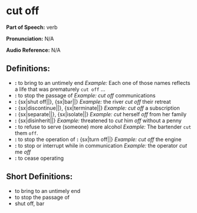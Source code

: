 # cut off

**Part of Speech:** verb

**Pronunciation:** N/A

**Audio Reference:** N/A

## Definitions:
- **:** to bring to an untimely end 
  *Example:* Each one of those names reflects a life that was prematurely `cut off` …
- **:** to stop the passage of 
  *Example:* *cut off* communications
- **:** {sx|shut off||}, {sx|bar||} 
  *Example:* the river *cut off* their retreat
- **:** {sx|discontinue||}, {sx|terminate||} 
  *Example:* *cut off* a subscription
- **:** {sx|separate||}, {sx|isolate||} 
  *Example:* *cut* herself *off* from her family
- **:** {sx|disinherit||} 
  *Example:* threatened to *cut* him *off* without a penny
- **:** to refuse to serve (someone) more alcohol 
  *Example:* The bartender `cut` them `off`.
- **:** to stop the operation of **:** {sx|turn off||} 
  *Example:* *cut off* the engine
- **:** to stop or interrupt while in communication 
  *Example:* the operator *cut* me *off*
- **:** to cease operating

## Short Definitions:
- to bring to an untimely end
- to stop the passage of
- shut off, bar

